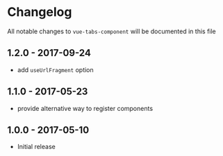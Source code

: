 # Changelog

All notable changes to `vue-tabs-component` will be documented in this file

## 1.2.0 - 2017-09-24
- add `useUrlFragment` option

## 1.1.0 - 2017-05-23
- provide alternative way to register components

## 1.0.0 - 2017-05-10
- Initial release
